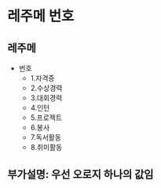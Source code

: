 # 레주메 번호  

    
## 레주메

* 번호 
    * 1.자격증
    * 2.수상경력
    * 3.대회경력 
    * 4.인턴
    * 5.프로젝트
    * 6.봉사
    * 7.독서활동 
    * 8.취미활동
      

## 부가설명: 우선 오로지 하나의 값임